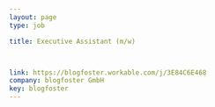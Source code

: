 ```yaml
---
layout: page
type: job

title: Executive Assistant (m/w)



link: https://blogfoster.workable.com/j/3E84C6E468
company: blogfoster GmbH
key: blogfoster
---
```

